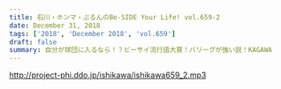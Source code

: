```yaml
---
title: 石川・ホンマ・ぶるんのBe-SIDE Your Life! vol.659-2
date: December 31, 2018
tags: ['2018', 'December 2018', 'vol.659']
draft: false
summary: 自分が球団に入るなら！？ビーサイ流行語大賞！パリーグが強い説！KAGAWA
---
```


http://project-phi.ddo.jp/ishikawa/ishikawa659_2.mp3
